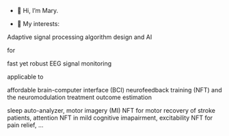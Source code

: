 - 👋 Hi, I’m Mary.

- 💞️ My interests: 


Adaptive signal processing algorithm design and AI 


for 


fast yet robust EEG signal monitoring 


applicable to


affordable brain-computer interface (BCI) neurofeedback training (NFT) and the neuromodulation treatment outcome estimation   

sleep auto-analyzer, motor imagery (MI) NFT for motor recovery of stroke patients, attention NFT in mild cognitive imapairment, excitability NFT for pain relief, ... 
